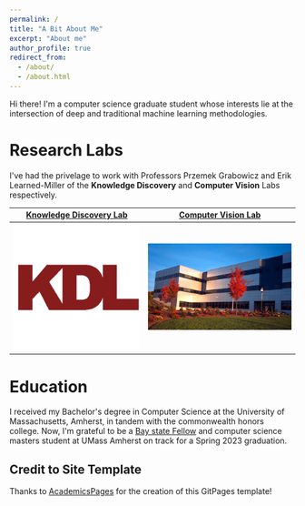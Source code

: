 ```yaml
---
permalink: /
title: "A Bit About Me"
excerpt: "About me"
author_profile: true
redirect_from: 
  - /about/
  - /about.html
---
```


Hi there! I'm a computer science graduate student whose interests lie at the intersection of deep and traditional machine learning methodologies. 

Research Labs
======
I've had the privelage to work with Professors Przemek Grabowicz and Erik Learned-Miller of the **Knowledge Discovery** and **Computer Vision** Labs respectively. 

[Knowledge Discovery Lab](https://groups.cs.umass.edu/kdl/)    |  [Computer Vision Lab](https://vis-www.cs.umass.edu)
:-------------------------:|:-------------------------:
![KDL](../images/lab_kdl.png)  |  ![CV](../images/lab_cv.jpg)

Education
======
I received my Bachelor's degree in Computer Science at the University of Massachusetts, Amherst, in tandem with the commonwealth honors college. Now, I'm grateful to be a [Bay state Fellow](https://www.cics.umass.edu/content/bay-state-scholarship-program) and computer science masters student at UMass Amherst on track for a Spring 2023 graduation. 

Credit to Site Template
------
Thanks to [AcademicsPages](https://github.com/academicpages/academicpages.github.io) for the creation of this GitPages template!
